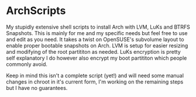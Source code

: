 # ArchScripts
 My stupidly extensive shell scripts to install Arch with LVM, LuKs and BTRFS Snapshots.
 This is mainly for me and my specific needs but feel free to use and edit as you need.
 It takes a twist on OpenSUSE's subvolume layout to enable proper bootable snapshots on Arch.
 LVM is setup for easier resizing and modifying of the root partititon as needed.
 LuKs encryption is pretty self explanatory I do however also encrypt my boot partititon which people commonly avoid.
 
 Keep in mind this isn't a complete script (yet!) and will need some manual changes in chroot in it's current form, I'm working on the remaining steps but I have no guarantees.